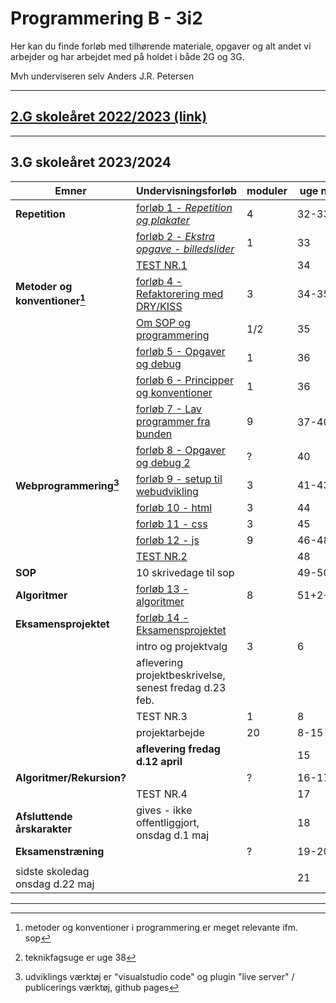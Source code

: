 # Programmering B - 3i2

Her kan du finde forløb med tilhørende materiale, opgaver og alt andet vi arbejder og har arbejdet med på holdet i både 2G og 3G.

Mvh underviseren selv Anders J.R. Petersen

---

## [2.G skoleåret 2022/2023 (link)](forlob_2i2/README_2i2.md)    

---

## 3.G skoleåret 2023/2024

| Emner                           | Undervisningsforløb                                                                                  | moduler | uge nr.         | måned |
| ------------------------------- | ---------------------------------------------------------------------------------------------------- | ------- | --------------- | ----- |
| **Repetition**                  | [forløb 1 - *Repetition og plakater*](forlob1_repetition/forlob1_rep.md)                             | 4       | 32-33           | aug   |
|                                 | [forløb 2 - *Ekstra opgave - billedslider*](forlob2_slider_extra/forlob2_slider_extra.md)            | 1       | 33              |       |
|                                 | [TEST NR.1](test1/test1.md)                                                                          |         | 34              |       |
| **Metoder og konventioner[^1]** | [forløb 4 - Refaktorering med DRY/KISS](forlob4_metode_dry/forlob4.md)                               | 3       | 34-35           |       |
|                                 | [Om SOP og programmering](forlob5_sop/forlob5_sop.md)                                                | 1/2     | 35              |       |
|                                 | [forløb 5 - Opgaver og debug](forlob5_opgaver_og_debuging/forlob5.md)                                | 1       | 36              | sep   |
|                                 | [forløb 6 - Principper og konventioner](forlob6_designprincipper/forlob6.md)                         | 1       | 36              |       |
|                                 | [forløb 7 - Lav programmer fra bunden](forlob7_programmer_fra_bunden/forlob7.md)                     | 9       | 37-40[^2]       | okt   |
|                                 | [forløb 8 - Opgaver og debug 2](forlob8_opgaver_og_debuging2/forlob8.md)                             | ?       | 40              |       |
| **Webprogrammering[^3]**        | [forløb 9 - setup til webudvikling](forlob9_setup/forlob9.html)                                      | 3       | 41-43           |       |
|                                 | [forløb 10 - html](forlob10_html/forlob10.html)                                                      | 3       | 44              | nov   |
|                                 | [forløb 11 - css](forlob11_css/forlob11.html)                                                        | 3       | 45              |       |
|                                 | [forløb 12 - js](forlob12_js/forlob12.md)                                                            | 9       | 46-48           |       |
|                                 | [TEST NR.2](test2/test2.md)                                                                          |         | 48              |       |
| **SOP**                         | 10 skrivedage til sop                                                                                |         | 49-50           |       |
| **Algoritmer**                  | [forløb 13 - algoritmer](forlob13_algoritmer/forlob13.md)						                     | 8       | 51+2+3          | dec/jan |
| **Eksamensprojektet**           | [forløb 14 - Eksamensprojektet](forlob14_eksamensprojektet/forlob14.md)                              |         |                 |       |
|                                 | intro og projektvalg                                                                                 | 3       | 6               | feb   |
|                                 | aflevering projektbeskrivelse, senest fredag d.23 feb.                                               |         |                 |       |
|                                 | TEST NR.3                                                                                            | 1       | 8               | mar   |
|                                 | projektarbejde                                                                                       | 20      | 8-15            |       |
|                                 | **aflevering fredag d.12 april**                                                                     |         | 15              | apr   |
| **Algoritmer/Rekursion?**       |                                                                                                      | ?       | 16-17           |       |
|                                 | TEST NR.4                                                                                            |         | 17              |       |
| **Afsluttende årskarakter**     | gives - ikke offentliggjort, onsdag d.1 maj                                                          |         | 18              | maj   |
| **Eksamenstræning**             |                                                                                                      | ?       | 19-20           |       |
|                                 |                                                                                                      |         |                 |       |
| sidste skoledag onsdag d.22 maj |                                                                                                      |         | 21              |       |

[^1]: metoder og konventioner i programmering er meget relevante ifm. sop
[^2]: teknikfagsuge er uge 38
[^3]: udviklings værktøj er "visualstudio code" og  plugin "live server" / publicerings værktøj, github pages

---




